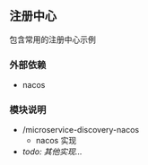 ## 注册中心
包含常用的注册中心示例

### 外部依赖
* nacos

### 模块说明
* /microservice-discovery-nacos
  * nacos 实现
* *todo: 其他实现...*
